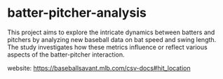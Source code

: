 # batter-pitcher-analysis
This project aims to explore the intricate dynamics between batters and pitchers by analyzing new baseball data on bat speed and swing length. The study investigates how these metrics influence or reflect various aspects of the batter-pitcher interaction.

website: https://baseballsavant.mlb.com/csv-docs#hit_location
